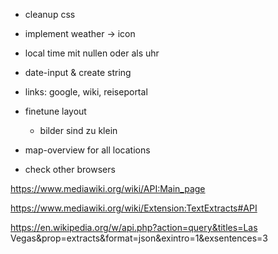 * cleanup css

* implement weather -> icon
* local time mit nullen oder als uhr
* date-input & create string

* links: google, wiki, reiseportal

* finetune layout
    * bilder sind zu klein  
* map-overview for all locations
* check other browsers


https://www.mediawiki.org/wiki/API:Main_page

https://www.mediawiki.org/wiki/Extension:TextExtracts#API



https://en.wikipedia.org/w/api.php?action=query&titles=Las Vegas&prop=extracts&format=json&exintro=1&exsentences=3